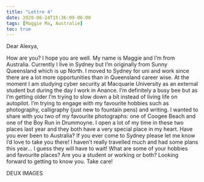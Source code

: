 ```yaml
---
title: "Lettre 4"
date: 2020-06-24T15:36:09-06:00
tags: [Maggie Ma, Australie]
toc: true
---
```

Dear Alexya, 

How are you? I hope you are well. My name is Maggie and I’m from Australia. Currently I live in Sydney but I’m originally from Sunny Queensland which is up North. I moved to Sydney for uni and work since there are a lot more opportunities than in Queensland career wise. At the moment I am studying cyber security at Macquarie University as an external student but during the day I work in Anance. I’m definitely a busy bee but as I’m getting older I’m trying to slow down a bit instead of living life on autopilot. I’m trying to engage with my favourite hobbies such as photography, calligraphy (just new to fountain pens) and writing. I wanted to share with you two of my favourite photographs: one of Coogee Beach and one of the Boy Run in Drummoyne. I open a lot of my time in these two places last year and they both have a very special place in my heart. Have you ever been to Australia? If you ever come to Sydney please let me know I’d love to take you there! I haven’t really travelled much and had some plans this year… I guess they will have to wait! What are some of your hobbies and favourite places? Are you a student or working or both? Looking forward to getting to know you. Take care!

DEUX IMAGES
